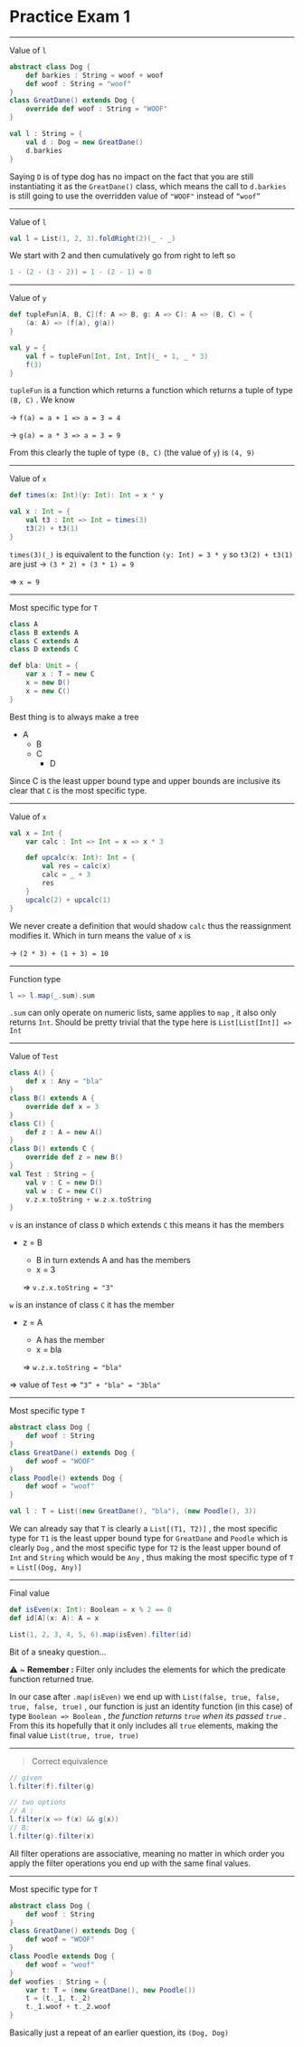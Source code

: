 # Practice Exam 1

---

Value of `l` 

```scala
abstract class Dog {
	def barkies : String = woof + woof
	def woof : String = "woof"
}
class GreatDane() extends Dog {
	override def woof : String = "WOOF"
}

val l : String = {
	val d : Dog = new GreatDane()
	d.barkies
}
```

Saying `D` is of type dog has no impact on the fact that you are still instantiating it as the `GreatDane()` class, which means the call to `d.barkies` is still going to use the overridden value of `"WOOF"` instead of `“woof”`

---

 Value of `l` 

```scala
val l = List(1, 2, 3).foldRight(2)(_ - _)
```

We start with 2 and then cumulatively go from right to left so 

```scala
1 - (2 - (3 - 2)) = 1 - (2 - 1) = 0
```

---

Value of `y` 

```scala
def tupleFun[A, B, C](f: A => B, g: A => C): A => (B, C) = {
	(a: A) => (f(a), g(a))
}

val y = {
	val f = tupleFun[Int, Int, Int](_ + 1, _ * 3)
	f(3)
}
```

`tupleFun` is a function which returns a function which returns a tuple of type `(B, C)` . We know 

→ `f(a) = a + 1 => a = 3 = 4`

→ `g(a) = a * 3 => a = 3 = 9`

From this clearly the tuple of type `(B, C)` (the value of `y`) is `(4, 9)`

---

Value of `x`

```scala
def times(x: Int)(y: Int): Int = x * y

val x : Int = {
	val t3 : Int => Int = times(3)
	t3(2) + t3(1)
}
```

`times(3)(_)` is equivalent to the function `(y: Int) = 3 * y` so `t3(2) + t3(1)` are just 
→ `(3 * 2) + (3 * 1) = 9`

⇒ `x = 9`

---

Most specific type for `T`

```scala
class A 
class B extends A
class C extends A
class D extends C

def bla: Unit = {
	var x : T = new C
	x = new D()
	x = new C()
}
```

Best thing is to always make a tree 

- A
    - B
    - C
        - D

Since C is the least upper bound type and upper bounds are inclusive its clear that `C` is the most specific type.

---

Value of `x`

```scala
val x = Int {
	var calc : Int => Int = x => x * 3

	def upcalc(x: Int): Int = {
		val res = calc(x)
		calc = _ + 3
		res
	}
	upcalc(2) + upcalc(1)
}
```

We never create a definition that would shadow `calc` thus the reassignment modifies it. Which in turn means the value of `x` is 

→ `(2 * 3) + (1 + 3) = 10`

---

Function type

```scala
l => l.map(_.sum).sum
```

`.sum` can only operate on numeric lists, same applies to `map` , it also only returns `Int`. Should be pretty trivial that the type here is `List[List[Int]] => Int`

---

Value of `Test`

```scala
class A() {
	def x : Any = "bla"
}
class B() extends A {
	override def x = 3 
}
class C() {
	def z : A = new A()
}
class D() extends C {
	override def z = new B()
}
val Test : String = {
	val v : C = new D()
	val w : C = new C()
	v.z.x.toString + w.z.x.toString
}
```

`v` is an instance of class `D` which extends `C` this means it has the members 

- z = B
    - B in turn extends A and has the members
    - x = 3
    
    ⇒ `v.z.x.toString = "3"`
    

`w` is an instance of class `C` it has the member 

- z = A
    - A has the member
    - x = bla
    
    ⇒ `w.z.x.toString = "bla"`
    

⇒ value of `Test` ⇒ `“3” + "bla" = "3bla"`

---

Most specific type `T` 

```scala
abstract class Dog {
	def woof : String
}
class GreatDane() extends Dog {
	def woof = "WOOF"
}
class Poodle() extends Dog {
	def woof = "woof"
}

val l : T = List((new GreatDane(), "bla"), (new Poodle(), 3))
```

We can already say that `T` is clearly a `List[(T1, T2)]` , the most specific type for `T1` is the least upper bound type for `GreatDane` and `Poodle` which is clearly `Dog` , and the most specific type for `T2` is the least upper bound of `Int` and `String` which would be `Any` , thus making the most specific type of `T` = `List[(Dog, Any)]`

---

Final value 

```scala
def isEven(x: Int): Boolean = x % 2 == 0
def id[A](x: A): A = x 

List(1, 2, 3, 4, 5, 6).map(isEven).filter(id)
```

Bit of a sneaky question…

⚠️ ~ **********************Remember :********************** Filter only includes the elements for which the predicate function returned true.

In our case after `.map(isEven)` we end up with `List(false, true, false, true, false, true)` , our function is just an identity function (in this case) of type `Boolean => Boolean` , *the function returns `true` when its passed `true` .* From this its hopefully that it only includes all `true` elements, making the final value `List(true, true, true)`

---

> Correct equivalence
> 

```scala
// given 
l.filter(f).filter(g)

// two options 
// A :
l.filter(x => f(x) && g(x))
// B: 
l.filter(g).filter(x)
```

All filter operations are associative, meaning no matter in which order you apply the filter operations you end up with the same final values. 

---

Most specific type for `T`

```scala
abstract class Dog {
	def woof : String
}
class GreatDane() extends Dog {
	def woof = "WOOF"
}
class Poodle extends Dog {
	def woof = "woof"
}
def woofies : String = {
	var t: T = (new GreatDane(), new Poodle())
	t = (t._1, t._2)
	t._1.woof + t._2.woof
}
```

Basically just a repeat of an earlier question, its `(Dog, Dog)`